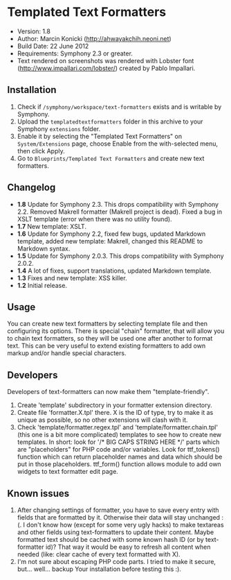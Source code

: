 # Templated Text Formatters

- Version: 1.8
- Author: Marcin Konicki (http://ahwayakchih.neoni.net)
- Build Date: 22 June 2012
- Requirements: Symphony 2.3 or greater.
- Text rendered on screenshots was rendered with Lobster font (http://www.impallari.com/lobster/) created by Pablo Impallari.


## Installation

1. Check if `/symphony/workspace/text-formatters` exists and is writable  by Symphony.
2. Upload the `templatedtextformatters` folder in this archive to your Symphony `extensions` folder.
3. Enable it by selecting the "Templated Text Formatters" on `System/Extensions` page, choose Enable from the with-selected menu, then click Apply.
4. Go to `Blueprints/Templated Text Formatters` and create new text formatters.


## Changelog

- **1.8** Update for Symphony 2.3. This drops compatibility with Symphony 2.2. Removed Makrell formatter (Makrell project is dead). Fixed a bug in XSLT template (error when there was no utility found).
- **1.7** New template: XSLT.
- **1.6** Update for Symphony 2.2, fixed few bugs, updated Markdown template, added new template: Makrell, changed this README to Markdown syntax.
- **1.5** Update for Symphony 2.0.3. This drops compatibility with Symphony 2.0.2.
- **1.4** A lot of fixes, support translations, updated Markdown template.
- **1.3** Fixes and new template: XSS killer.
- **1.2** Initial release.


## Usage

You can create new text formatters by selecting template file and then configuring its options.
There is special "chain" formatter, that will allow you to chain text formatters, so they will be used one after another to format text. This can be very useful to extend existing formatters to add own markup and/or handle special characters.


## Developers

Developers of text-formatters can now make them "template-friendly".

1. Create 'template' subdirectory in your formatter extension directory.
2. Create file 'formatter.X.tpl' there. X is the ID of type, try to make it as unique as possible, so no other extensions will clash with it.
3. Check 'template/formatter.regex.tpl' and 'template/formatter.chain.tpl' (this one is a bit more complicated) templates to see how to create new templates. In short: look for '/* BIG CAPS STRING HERE */' parts which are "placeholders" for PHP code and/or variables. Look for ttf_tokens() function which can return placeholder names and data which should be put in those placeholders. ttf_form() function allows module to add own widgets to text formatter edit page.


## Known issues

1. After changing settings of formatter, you have to save every entry with fields that are formatted by it. Otherwise their data will stay unchanged :(. I don't know how (except for some very ugly hacks) to make textareas and other fields using text-formatters to update their content. Maybe formatted text should be cached with some known hash ID (or by text-formatter id)? That way it would be easy to refresh all content when needed (like: clear cache of every text formatted with X).
2. I'm not sure about escaping PHP code parts. I tried to make it secure, but... well... backup Your installation before testing this :).

